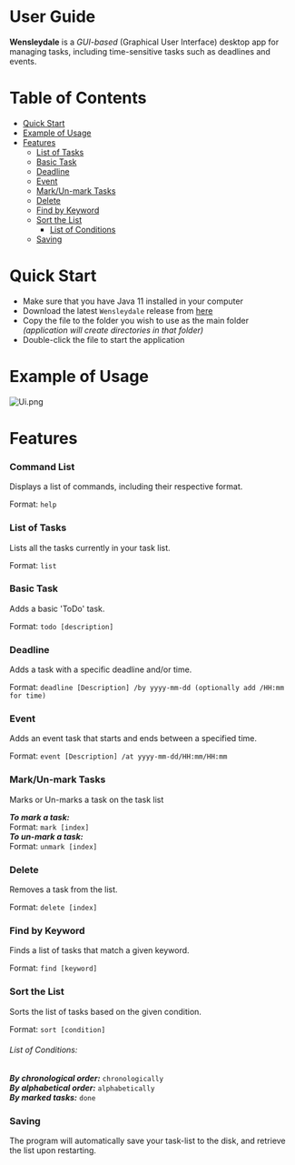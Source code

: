 # User Guide
**Wensleydale** is a *GUI-based* (Graphical User Interface) desktop app for managing tasks, 
including time-sensitive tasks such as deadlines and events.

# Table of Contents
* [Quick Start](#quick-Start)
* [Example of Usage](#example-of-usage)
* [Features](#features)
  * [List of Tasks](#list-of-tasks)
  * [Basic Task](#basic-task)
  * [Deadline](#deadline)
  * [Event](#event)
  * [Mark/Un-mark Tasks](#markun-mark-tasks)
  * [Delete](#delete)
  * [Find by Keyword](#find-by-keyword)
  * [Sort the List](#sort-the-list)
    * [List of Conditions](#list-of-conditions)
  * [Saving](#saving)

# Quick Start
* Make sure that you have Java 11 installed in your computer
* Download the latest `Wensleydale` release from [here](https://github.com/AAlghrairy/ip/releases)
* Copy the file to the folder you wish to use as the main folder *(application will create directories in that folder)*
* Double-click the file to start the application

# Example of Usage
![Ui.png](/ip/Ui.png)

# Features

### Command List

Displays a list of commands, including their respective format.

Format: `help`

### List of Tasks

Lists all the tasks currently in your task list.

Format: `list`

### Basic Task

Adds a basic 'ToDo' task.

Format: `todo [description]`

### Deadline

Adds a task with a specific deadline and/or time.

Format: `deadline [Description] /by yyyy-mm-dd (optionally add /HH:mm for time)`

### Event

Adds an event task that starts and ends between a specified time.

Format: `event [Description] /at yyyy-mm-dd/HH:mm/HH:mm`

### Mark/Un-mark Tasks

Marks or Un-marks a task on the task list

***To mark a task:***  
Format: `mark [index]`  
***To un-mark a task:***  
Format: `unmark [index]`

### Delete

Removes a task from the list.

Format: `delete [index]`

### Find by Keyword

Finds a list of tasks that match a given keyword.

Format: `find [keyword]`

### Sort the List

Sorts the list of tasks based on the given condition.

Format: `sort [condition]`
###### List of Conditions:

***By chronological order:*** `chronologically`  
***By alphabetical order:*** `alphabetically`  
***By marked tasks:*** `done`

### Saving

The program will automatically save your task-list to the disk, and retrieve the list upon restarting.